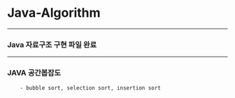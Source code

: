 # Java-Algorithm
---
### Java 자료구조 구현 파일  완료

---
### JAVA 공간봅잡도
        - bubble sort, selection sort, insertion sort
